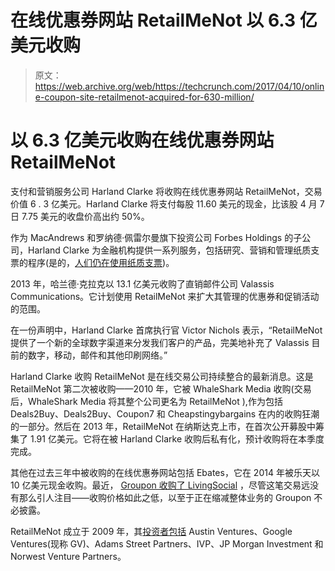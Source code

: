 # 在线优惠券网站 RetailMeNot 以 6.3 亿美元收购 

> 原文：<https://web.archive.org/web/https://techcrunch.com/2017/04/10/online-coupon-site-retailmenot-acquired-for-630-million/>

# 以 6.3 亿美元收购在线优惠券网站 RetailMeNot

支付和营销服务公司 Harland Clarke 将收购在线优惠券网站 RetailMeNot，交易价值 6 . 3 亿美元。Harland Clarke 将支付每股 11.60 美元的现金，比该股 4 月 7 日 7.75 美元的收盘价高出约 50%。

作为 MacAndrews 和罗纳德·佩雷尔曼旗下投资公司 Forbes Holdings 的子公司，Harland Clarke 为金融机构提供一系列服务，包括研究、营销和管理纸质支票的程序(是的，[人们仍在使用纸质支票](https://web.archive.org/web/20230125174904/https://motherboard.vice.com/en_us/article/why-are-checks-still-a-thing))。

2013 年，哈兰德·克拉克以 13.1 亿美元收购了直销邮件公司 Valassis Communications。它计划使用 RetailMeNot 来扩大其管理的优惠券和促销活动的范围。

在一份声明中，Harland Clarke 首席执行官 Victor Nichols 表示，“RetailMeNot 提供了一个新的全球数字渠道来分发我们客户的产品，完美地补充了 Valassis 目前的数字，移动，邮件和其他印刷网络。”

Harland Clarke 收购 RetailMeNot 是在线交易公司持续整合的最新消息。这是 RetailMeNot 第二次被收购——2010 年，它被 WhaleShark Media 收购(交易后，WhaleShark Media 将其整个公司更名为 RetailMeNot ),作为包括 Deals2Buy、Deals2Buy、Coupon7 和 Cheapstingybargains 在内的收购狂潮的一部分。然后在 2013 年，RetailMeNot 在纳斯达克上市，在首次公开募股中筹集了 1.91 亿美元。它将在被 Harland Clarke 收购后私有化，预计收购将在本季度完成。

其他在过去三年中被收购的在线优惠券网站包括 Ebates，它在 2014 年被乐天以 10 亿美元现金收购。最近， [Groupon 收购了 LivingSocial](https://web.archive.org/web/20230125174904/https://techcrunch.com/2016/10/26/groupon-is-buying-livingsocial-plans-to-downsize-business-to-15-markets-from-27/) ，尽管这笔交易远没有那么引人注目——收购价格如此之低，以至于正在缩减整体业务的 Groupon 不必披露。

RetailMeNot 成立于 2009 年，其[投资者包括](https://web.archive.org/web/20230125174904/https://www.crunchbase.com/organization/whale-shark-media#/entity) Austin Ventures、Google Ventures(现称 GV)、Adams Street Partners、IVP、JP Morgan Investment 和 Norwest Venture Partners。